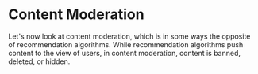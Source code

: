 # Content Moderation

Let's now look at content moderation, which is in some ways the opposite of recommendation algorithms. While recommendation algorithms push content to the view of users, in content moderation, content is banned, deleted, or hidden.

```{tableofcontents}
```
